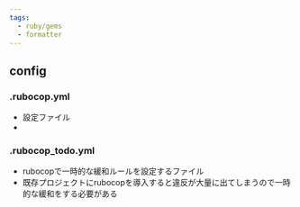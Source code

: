 ```yaml
---
tags:
  - ruby/gems
  - formatter
---
```

## config
### .rubocop.yml
- 設定ファイル
- 
### .rubocop_todo.yml
- rubocopで一時的な緩和ルールを設定するファイル
- 既存プロジェクトにrubocopを導入すると違反が大量に出てしまうので一時的な緩和をする必要がある